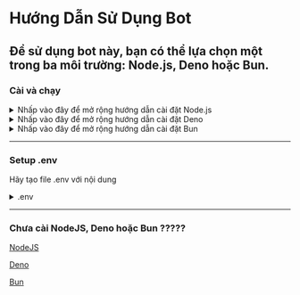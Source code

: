 # Hướng Dẫn Sử Dụng Bot

Để sử dụng bot này, bạn có thể lựa chọn một trong ba môi trường: Node.js, Deno hoặc Bun.
---

### Cài và chạy

<details>
<summary>Nhấp vào đây để mở rộng hướng dẫn cài đặt Node.js</summary>

## Node.js

1. Cài đặt các gói cần thiết:
  ```bash
  npm install
  ```

2. Khởi chạy bot:
  ```bash
  npm run start
  ```

</details>

<details>
<summary>Nhấp vào đây để mở rộng hướng dẫn cài đặt Deno</summary>

## Deno

1. Khởi chạy bot trực tiếp với quyền truy cập toàn bộ (tùy chọn `-A` cho phép truy cập tất cả các quyền):
  ```bash
  deno run -A .\index.js
  ```

</details>

<details>
<summary>Nhấp vào đây để mở rộng hướng dẫn cài đặt Bun</summary>

## Bun

1. Cài đặt các gói cần thiết:
  ```bash
  bun install
  ```

2. Khởi chạy bot:
  ```bash
  bun run start
  ```

</details>

---

### Setup .env
Hãy tạo file .env với nội dung
<details>
<summary>.env</summary>

  ```text
  PREFIX=!
  COOKIE=
  IMEI=
  USER_AGENT=
  # Không bắt buộc:
  SELFLISTEN=false
  CHECKUPDATE=false
  ```
</details>

---
### Chưa cài NodeJS, Deno hoặc Bun ?????
[NodeJS](https://nodejs.org/en/download/package-manager)

[Deno](https://deno.com/)

[Bun](https://bun.sh/)
